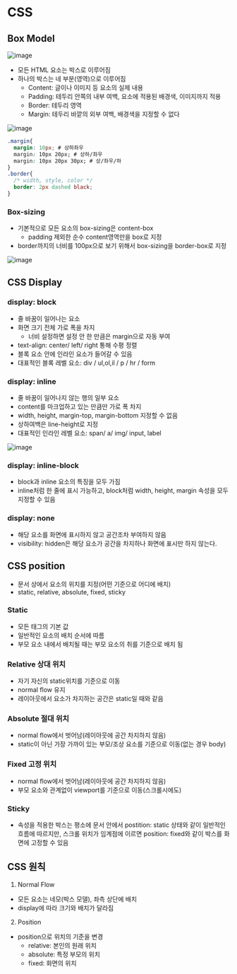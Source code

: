 # CSS

## Box Model
![image](https://user-images.githubusercontent.com/122726684/226162334-97040806-62e3-4a22-86c7-304aacea515f.png)

- 모든 HTML 요소는 박스로 이루어짐
- 하나의 박스는 네 부분(영역)으로 이루어짐
  - Content: 글이나 이미지 등 요소의 실제 내용
  - Padding: 테두리 안쪽의 내부 여백, 요소에 적용된 배경색, 이미지까지 적용
  - Border: 테두리 영역
  - Margin: 테두리 바깥의 외부 여백, 배경색을 지정할 수 없다  

![image](https://user-images.githubusercontent.com/122726684/226162399-6bd70679-1480-418e-a4ef-eeefc97fd0f5.png)
```css
.margin{
  margin: 10px; # 상하좌우
  margin: 10px 20px; # 상하/좌우
  margin: 10px 20px 30px; # 상/좌우/하
}
.border{
  /* width, style, color */
  border: 2px dashed black; 
}
```
### Box-sizing
- 기본적으로 모든 요소의 box-sizing은 content-box
  - padding 제외한 순수 content영역만을 box로 지정
- border까지의 너비를 100px으로 보기 위해서 box-sizing을 border-box로 지정

![image](https://user-images.githubusercontent.com/122726684/226162583-ddae36de-4b3a-4595-914a-1544ad7a71e0.png)

## CSS Display
### display: block
- 줄 바꿈이 일어나는 요소
- 화면 크기 전체 가로 폭을 차지
  - 너비 설정하면 설정 안 한 만큼은 margin으로 자동 부여
- text-align: center/ left/ right 통해 수평 정렬
- 블록 요소 안에 인라인 요소가 들어갈 수 있음
- 대표적인 블록 레벨 요소: div / ul,ol,il / p / hr / form
### display: inline
- 줄 바꿈이 일어나지 않는 행의 일부 요소
- content를 마크업하고 있는 만큼만 가로 폭 차지
- width, height, margin-top, margin-bottom 지정할 수 없음
- 상하여백은 line-height로 지정
- 대표적인 인라인 레벨 요소: span/ a/ img/ input, label

![image](https://user-images.githubusercontent.com/122726684/226162956-62a3d57c-1510-4911-9377-1ea0ed9cc157.png)

### display: inline-block
- block과 inline 요소의 특징을 모두 가짐
- inline처럼 한 줄에 표시 가능하고, block처럼 width, height, margin 속성을 모두 지정할 수 있음
### display: none
- 해당 요소를 화면에 표시하지 않고 공간조차 부여하지 않음
- visibility: hidden은 해당 요소가 공간을 차지하나 화면에 표시만 하지 않는다.

## CSS position
- 문서 상에서 요소의 위치를 지정(어떤 기준으로 어디에 배치)
- static, relative, absolute, fixed, sticky
### Static
- 모든 태그의 기본 값
- 일반적인 요소의 배치 순서에 따름
- 부모 요소 내에서 배치될 때는 부모 요소의 취를 기준으로 배치 됨
### Relative 상대 위치
- 자기 자신의 static위치를 기준으로 이동
- normal flow 유지
- 레이아웃에서 요소가 차지하는 공간은 static일 때와 같음
### Absolute 절대 위치
- normal flow에서 벗어남(레이아웃에 공간 차지하지 않음)
- static이 아닌 가장 가까이 있는 부모/조상 요소를 기준으로 이동(없는 경우 body)
### Fixed 고정 위치
- normal flow에서 벗어남(레이아웃에 공간 차지하지 않음)
- 부모 요소와 관계없이 viewport를 기준으로 이동(스크롤시에도)
### Sticky 
- 속성을 적용한 박스는 평소에 문서 안에서 postition: static 상태와 같이 일반적인 흐름에 따르지만, 스크롤 위치가 임계점에 이르면 position: fixed와 같이 박스를 화면에 고정할 수 있음

## CSS 원칙
1. Normal Flow
- 모든 요소는 네모(박스 모델), 좌측 상단에 배치
- display에 따라 크기와 배치가 달라짐

2. Position
- position으로 위치의 기준을 변경
  - relative: 본인의 원래 위치
  - absolute: 특정 부모의 위치
  - fixed: 화면의 위치
